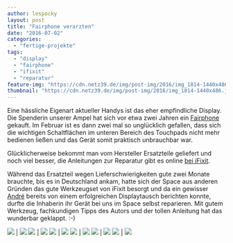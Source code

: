 ```yaml
---
author: lespocky
layout: post
title: "Fairphone verarzten"
date: "2016-07-02"
categories: 
  - "fertige-projekte"
tags: 
  - "display"
  - "fairphone"
  - "ifixit"
  - "reparatur"
feature-img: "https://cdn.netz39.de/img/post-img/2016/img_1814-1440x486.jpg"
thumbnail: "https://cdn.netz39.de/img/post-img/2016/img_1814-1440x486.jpg"
---
```


Eine hässliche Eigenart aktueller Handys ist das eher empfindliche Display. Die Spenderin unserer Ampel hat sich vor etwa zwei Jahren ein [Fairphone](https://www.fairphone.com/) gekauft. Im Februar ist es dann zwei mal so unglücklich gefallen, dass sich die wichtigen Schaltflächen im unteren Bereich des Touchpads nicht mehr bedienen ließen und das Gerät somit praktisch unbrauchbar war.

Glücklicherweise bekommt man vom Hersteller Ersatzteile geliefert und noch viel besser, die Anleitungen zur Reparatur gibt es online [bei iFixit](https://de.ifixit.com/Guide/Fairphone+1+Display+Einheit+ersetzen/20605).

Während das Ersatzteil wegen Lieferschwierigkeiten gute zwei Monate brauchte, bis es in Deutschland ankam, hatte sich der Space aus anderen Gründen das gute Werkzeugset von iFixit besorgt und da ein gewisser [André](https://twitter.com/theandrelf) bereits von einem erfolgreichen Displaytausch berichten konnte, durfte die Inhaberin ihr Gerät bei uns im Space selbst reparieren. Mit gutem Werkzeug, fachkundigen Tipps des Autors und der tollen Anleitung hat das wunderbar geklappt. :-)

![](https://cdn.netz39.de/img/post-img/2016/img_1798.jpg) | ![](https://cdn.netz39.de/img/post-img/2016/img_1799.jpg)
![](https://cdn.netz39.de/img/post-img/2016/img_1800.jpg) | ![](https://cdn.netz39.de/img/post-img/2016/img_1801.jpg)
![](https://cdn.netz39.de/img/post-img/2016/img_1803.jpg) | ![](https://cdn.netz39.de/img/post-img/2016/img_1805.jpg)
![](https://cdn.netz39.de/img/post-img/2016/img_1806.jpg) | ![](https://cdn.netz39.de/img/post-img/2016/img_1807.jpg)
![](https://cdn.netz39.de/img/post-img/2016/img_1808.jpg) | ![](https://cdn.netz39.de/img/post-img/2016/img_1812.jpg)
![](https://cdn.netz39.de/img/post-img/2016/img_1813.jpg) | ![](https://cdn.netz39.de/img/post-img/2016/img_1814.jpg)